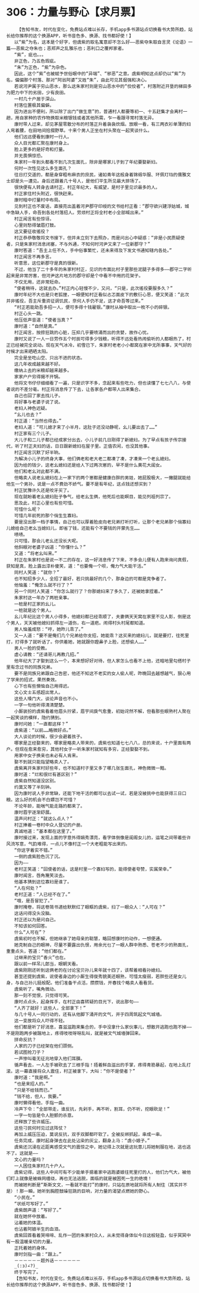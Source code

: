 # 306：力量与野心【求月票】
        【告知书友，时代在变化，免费站点难以长存，手机app多书源站点切换看书大势所趋，站长给你推荐的这个换源APP，听书音色多、换源、找书都好使！】
       以“紫”为名，这本是个好字，但虞紫的取名寓意却不怎么好——恶紫夺朱取自言灵《论语》一篇——恶紫之夺朱也；恶郑声之乱雅乐也；恶利口之覆邦家者。
       “紫”，疵也。。。
       非正色，乃五色瑕疵。
       “朱”为正色，“紫”为杂色。
       因此，这个“紫”也被赋予世俗眼中的“异端”、“邪恶”之意。虞紫明知这点却仍以“紫”为名，偏偏那个村落、那对“阿翁阿婆”又姓“朱”，由此可见其倔强和决心。
       若说河尹属于穷山恶水，那么这朱家村则是穷山恶水中的“佼佼者”，村落附近开垦的梯田多为肥力中下的劣田，少有良田。
       一村几十户居于深山。
       村落位置极其偏僻。
       因为进出不便利，所以除了出门“做生意”的，普通村人都要等初一、十五赶集才会离村一趟，用自家种的农作物换取米粮银钱或者其他所需，乍一看跟寻常村落无异。
       康时带人过来，却见茅屋零散分布的村落正升着袅袅炊烟。放眼一看，有三两衣衫单薄的妇人弯着腰，在田地间拾掇野草。十来个男人正坐在村头聚在一起笑谈什么。
       他们远远便看到康时一行人。
       众人目光都汇聚在康时身上。
       脸上更多的是好奇和打量。
       并无畏惧惊恐。
       朱家村一年到头都看不到几次生面孔，除非是哪家儿子到了年纪要娶新妇。
       何时一次性见这么多生面孔？
       往日打交道的，都是身穿粗布麻衣的庶民，诸如青年这般身着锦缎华服、环佩玎珰的儒雅文士却是头一遭见。身后还跟着几十号人，是他们平生所见最大排场了。
       很快便有人转身去请村正，村正年纪大，有威望，是村子里见识最多的人。
       村正家住村头附近，很快赶来。
       康时暗中打量村中布局。
       见到村正也不废话，直接亮出盖着河尹郡守印绶的文书给村正看：“郡守欲兴建浮姑城，城中急缺人手，命吾到各处村落招人。劳烦村正将全村老小全部喊出来。”
       村正闻言有些惊讶。
       心里则愁得皱眉打鼓。
       这又要征收徭役？
       村正恭恭敬敬将文书接下，但并未立刻下去照办，而是问出心中疑惑：“非是小民质疑使者，只是朱家村消息闭塞，不与外通，不知何时河尹又来了一位新郡守？”
       康时答道：“吾主上任不久，手中俗事繁忙，还未来得及下发文书通知辖内各处。”
       村正闻言不再多言。
       听意思，这位新郡守是真的很新。
       不过，他当了二十多年的朱家村村正，见识的市面比村子里那些泥腿子多得多——郡守二字听起来是非常厉害，但河尹这片地方的郡守却是个中看不中用的花架子。
       不仅无用，还非常短命。
       “使者稍待，这就去办。”村正内心轻慢不少，又问，“只是，此次徭役要服多久？”
       康时年纪不大也是只老狐狸，一眼便知村正看似忐忑面皮下的敷衍心思，便又笑道：“此次并非徭役，吾主斥重资征调饥民，奈何人手仍不足，这才命吾等过来。”
       “村正若能助吾多招一人，便可多得十钱雇银。”康时从袖中取出一枚不小的碎银。
       村正心头一跳。
       他压低声音道：“使者当真？”
       康时道：“自然是真。”
       村正闻言，按捺狂跳的心脏，压抑几乎要喷涌而出的贪婪，故作心忧。
       康时又说了一人一日劳作五个时辰可得多少钱粮，听得不远处看热闹偷听的人都眼热了，村正已经被完全说动。现在天气冰冷，初雪已下，朱家村老老小小都窝在家中无所事事，天气好的时候才出来晒晒太阳。
       完全是坐吃山空、只出不进的状态。
       这几年收成越来越不好。
       缴纳上去的米粮却越来越多。
       家家户户穷得揭不开锅。
       他将文书仔仔细细看了一遍，只是识字不多，念起来有些吃力，但也读懂了七七八八，与使者说的不差分毫。村正将消息传了下去，让各家各户都带人出来集合。
       自己也回了家去找儿子。
       将好事与老婆子说了说。
       老妇人神色迟疑。
       “幺儿也去？”
       村正道：“当然也得去。”
       老妇人道：“可儿媳才来了小半月，这肚子还没动静呢，幺儿要出去了……”
       村正家有三个儿子。
       大儿子和二儿子都已经成家分出去，小儿子前几日刚得了新媳妇。为了早点有孩子传宗接代，听了村正夫妇的话，日日跟新媳妇在屋子里。正值农闲，也没其他事。
       村正闻言沉默了好半晌。
       为解决小儿子的终身大事，他们俩老和老大老二都凑了凑，才凑来一个老幺媳妇。
       因为给的钱少，这老幺媳妇还是给人下过两次崽的，早不是什么黄花大闺女。
       他们和老幺对此都不满。
       但略卖人说老幺媳妇在上一家下的两个崽都是健康白胖的男娃，她屁股极大，一撇腿就能给他生一个男孙，说是一点不费劲不娇气。要不是有年纪，这点钱还想买到？
       村正犹豫许久还是咬牙买了。
       现在就盼着老幺媳妇肚子争气，给老幺生俩，他死后也能瞑目，能见列祖列宗了。
       思及此，村正心里也有些可惜。
       可惜什么呢？
       可惜几年前死的那个俏生生寡妇。
       要是没出那一档子事情，自己也可以厚着脸皮向老兄弟打听打听，让那个老兄弟那个俏寡妇儿媳给自己老幺当媳妇儿，即省了钱，还能有个不要钱的开蒙先生……
       啧啧。
       只可惜，那会儿老幺还没长大呢。
       他斜眼对老婆子凶道：“你懂什么？”
       又道：“将老幺叫来。”
       村正在朱家村也是说一不二的存在，这一好消息传了下来，不多会儿便有人跑来询问真假，获知是真，脸上露出淳朴傻笑，道：“也要俺一个呗，俺力气大能干活。”
       同村人笑道：“就你？”
       也不知招多少人，全招了最好，若只挑最好的几个，那身边的可都是竞争者了。
       他恼羞：“俺怎么就不行了？”
       另一个同村人笑道：“你怎么就行了？你那媳妇来了多久了，还被她拿捏着。”
       朱家村这一年办了两桩亲事。
       一桩是村正家的幺儿。
       一桩就是这个男人。
       幺儿年纪比这个男人小得多，他媳妇都已经乖顺了，夫妻俩天天窝在家里不见人影，倒是这个男人，天天被他媳妇抓得左一道伤，右一道疤。闹得村头村尾都知道。
       男人恼羞成怒：“哼，她昨儿乖了。”
       又一人道：“要不是俺们几个兄弟给你支招，她能乖？这买来的媳妇儿，就是要打，往死里打，打得多了就听话了。你供着她，她就跟你蹬鼻子上脸，还想偷人……”
       男人一脸的受教。
       虚心请教：“还请哥儿再教几招。”
       他年纪大了才娶到这么一个，本来想好好对待，但人家怎么也看不上他，还暗地里勾搭村子里有念过书的同族兄弟。
       要不是同族兄弟跟自己告密，他还不知这不老实的女人偷人呢，昨晚回去越想越气，狠心用了学来的招式，果然奏效。
       心下也有些懊恼自己用得迟。
       文心文士五感超出常人。
       这些人嗓门大，谈论声音也不小。
       一字一句他听得清清楚楚。
       小厮装扮的虞紫看着他眉头拧紧，眉宇间戾气愈重，初始诧然不解，但看那些眼熟村人聚在一起笑谈的模样，隐约猜到。
       康时问她：“一直都这样？”
       虞紫道：“以前……略微好点。”
       大人谈论的时候，很少会避着孩子。
       哪家是正经娶来的，哪家是略卖人带来的，虞紫也知道七七八八，总的来说，十户里面有两户。但现在愈来愈穷，其他村女子一听朱家村就知有多穷，正经娶娶不到。
       用家中女子换亲也未必有人肯来。
       娶不到就只能指望略卖人了。
       虞紫离开朱家村好些年，也不知道村子里又多了哪几张生面孔，神色微微一黯。
       康时道：“烂和很烂有甚区别？”
       虞紫自然知道没区别。
       约莫又等了半刻钟。
       因为康时说人手非常缺，还能下地干活的都可以去试一试，若是没被挑中也能获得三日口粮。这么好的机会不白嫖岂不可惜？
       不论年龄，能喘气能走路的都来了。
       康时眉宇逐渐舒展。
       温声问村正：“就这么点人？”
       村正捧着一卷村中众人登记的户册。
       真诚地道：“基本都在这里了。”
       康时接过来，发现上面的字意外得娟秀漂亮，看字体倒像是闺阁女儿的，运笔之间带着些许风流写意，气韵难得，一点儿不像村正一个大老粗能写出来的。
       “你这字着实不错。”
       一侧的虞紫脸色沉了沉。
       因为——
       老村正笑道：“回使者的话，这是村里一个寡妇写的，能得使者夸赞，实属荣幸。”
       康时闻言，唇角篾笑淡去。
       他基本猜到这位寡妇是谁了。
       “人在何处？”
       老村正道：“人已经不在了。”
       “哦，是吾冒犯了。”
       康时掩卷，将这卷简书递给默默红了眼眶的虞紫，扫了一眼众人：“人可在？”
       这话问得没头没脑。
       村正还以为是问自己。
       不知该如何回答。
       什么“人可在”？
       虞紫初时也不解，但她继承了她母亲的聪慧，略回想康时的动作，一想便通。
       她克制自己的眼神，尽量不要露出仇恨，用余光乜了一眼人群中熟悉、苍老不少的熟面孔，重重点头，答道：“他们都在。”
       过继来的宝贝“香火”也在。
       跟以前一样吊儿郎当，眼朝天看。
       虞紫刚刚还听到这俩老的在讨论宝贝孙儿来年就十四了，该帮着相看孙媳妇。
       甚至还提到虞紫，说使者身边的小厮生得俊秀貌美还眼熟，可惜太瘦弱，若胖些还是女儿身，与自己孙儿挺般配。他们准备干点活，攒攒钱，开春找个略卖人看看货。
       虞紫听了，嘴角微动。
       那一刻不觉恨，只觉得可笑。
       康时点点头，起身挥手，在村正由喜转疑的目光下，说出那句——
       “人齐了就好！这些人，全部拿下！”
       与几十号人一同行动的，还有从他脚下涌开的文气，并于四周筑起文气城墙。
       这一变故将众人吓得不轻。
       他们都是听了好消息，喜滋滋跑来集合的，手中没拿什么家伙事儿，想散开逃跑也跑不掉——不是刚跑两步被踹地上，疼得吱吱呀呀乱叫，就是被文气城墙弹回来。
       拼命反抗？
       人家的刀子已经架在他们颈侧。
       若试图抢刀子？
       一声惨叫毫无征兆地穿入他们耳膜。
       循声看去，一人左手被砍去了三根手指！捂着鲜血滋出的手掌，疼得青筋暴起，在地上乱打滚。这一幕直接将众人震住，村正被拿下，大叫：“你不是使者？”
       康时道：“我是啊。”
       “也是来招人的。”
       “只是不给钱而已。”
       “钱不给，但人，我要。”
       康时懒得看他，手指一曲。
       冷声下令：“全部带走，谁反抗，先剁手，再不听，割耳，仍不听，挖眼砍足！”
       一字一句皆是令人胆颤的杀意。
       还释放了些许威压。
       这些刁民何时见过这阵仗？
       再加上威压压迫，莫说反抗，双手双脚都吓软了。全被反绑抓起，串成一串。
       任务完成，康时起身弹去在此处沾染的灰尘，翻身上马：“虞小娘子。”
       虞紫还沉浸在近距离感受文气的震惊之中，她记得上次就是这玩意儿将她制服在地，逃也逃不了。这就是——
       文心的力量吗？
       一人困住朱家村几十户人。
       虞紫记得，这些人中间可有不少能单手摁着家中逃跑婆娘往死里打的人，他们力气大，被他们盯上就像是被蛛网缠绕，再也无法逃脱，面临的就是被困死一生的绝境！
       而被她判断是“斯斯文文，一看就不能打”的康时，只站在原地就将所有人制住（其实并不是）！那一瞬，她听到胸腔鼓噪狂跳的巨响，对力量的渴望点燃她的野心。
       “小民在。”
       “状纸可写好了。”
       虞紫朗声道：“写好了。”
       就在她怀中放着。
       沾着她的体温。
       也沾着阿娘半生的血泪。
       虞紫回首看着哭啼啼、乱作一团的朱家村众人，从未觉得身体似今日这般轻盈，似乎冥冥中有一股温暖亲切的力量。
       正托着她的身体。
       康时剑指一曲：“跟上。”
       －－－－－－题外话－－－－－－
       _(:з)∠?)_
       终于写完了。
       【告知书友，时代在变化，免费站点难以长存，手机app多书源站点切换看书大势所趋，站长给你推荐的这个换源APP，听书音色多、换源、找书都好使！】